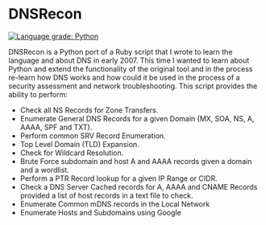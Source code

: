 
# DNSRecon
[![Language grade: Python](https://img.shields.io/lgtm/grade/python/g/darkoperator/dnsrecon.svg?logo=lgtm&logoWidth=18)](https://lgtm.com/projects/g/darkoperator/dnsrecon/context:python)

DNSRecon is a Python port of a Ruby script that I wrote to learn the language and about DNS in early 2007. This time I wanted to learn about Python and extend the functionality of the original tool and in the process re-learn how DNS works and how could it be used in the process of a security assessment and network troubleshooting. This script provides the ability to perform:
* Check all NS Records for Zone Transfers.
* Enumerate General DNS Records for a given Domain (MX, SOA, NS, A, AAAA, SPF and TXT).
* Perform common SRV Record Enumeration.
* Top Level Domain (TLD) Expansion.
* Check for Wildcard Resolution.
* Brute Force subdomain and host A and AAAA records given a domain and a wordlist.
* Perform a PTR Record lookup for a given IP Range or CIDR.
* Check a DNS Server Cached records for A, AAAA and CNAME Records provided a list of host records in a text file to check.
* Enumerate Common mDNS records in the Local Network
* Enumerate Hosts and Subdomains using Google
